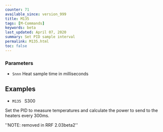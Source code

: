 ```yaml
---
counter: 71
available_since: version_999
title: M135
tags: [M-Commands] 
keywords: beta 
last_updated: April 07, 2020 
summary: Set PID sample interval 
permalink: M135.html
toc: false 
---
```



### Parameters

* `Snnn` Heat sample time in milliseconds

## Examples

* ` M135  ` S300

Set the PID to measure temperatures and calculate the power to send to the heaters every 300ms.

''NOTE: removed in RRF 2.03beta2''


